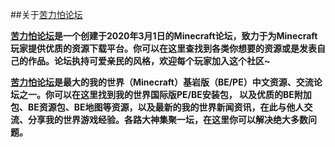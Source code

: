 ##关于[苦力怕论坛](https://klpbbs.com "苦力怕论坛")


**[苦力怕论坛](https://klpbbs.com "苦力怕论坛")是一个创建于2020年3月1日的Minecraft论坛，致力于为Minecraft玩家提供优质的资源下载平台。你可以在这里查找到各类你想要的资源或是发表自己的作品。论坛执持可爱亲民的风格，欢迎每个玩家加入这个社区~**

**[苦力怕论坛](https://klpbbs.com "苦力怕论坛")是最大的我的世界（Minecraft）基岩版（BE/PE）中文资源、交流论坛之一。你可以在这里找到我的世界国际版PE/BE安装包， 以及优质的BE附加包、BE资源包、BE地图等资源，以及最新的我的世界新闻资讯，在此与他人交流、分享我的世界游戏经验。各路大神集聚一坛，在这里你可以解决绝大多数问题。**
